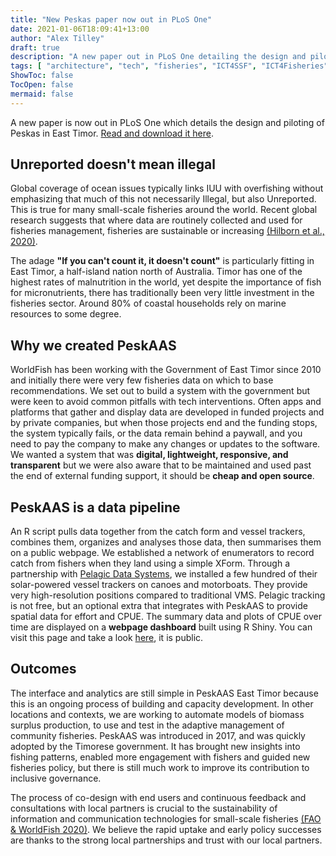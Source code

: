 ```yaml
---
title: "New Peskas paper now out in PLoS One"
date: 2021-01-06T18:09:41+13:00
author: "Alex Tilley"
draft: true
description: "A new paper out in PLoS One detailing the design and piloting of the PeskAAS fisheries monitoring system"
tags: [ "architecture", "tech", "fisheries", "ICT4SSF", "ICT4Fisheries" ] 
ShowToc: false 
TocOpen: false 
mermaid: false
---
```


A new paper is now out in PLoS One which details the design and piloting of Peskas in East Timor. [Read and download it here](https://journals.plos.org/plosone/article?id=10.1371/journal.pone.0234760).

<h2>Unreported doesn't mean illegal</h2>

Global coverage of ocean issues typically links IUU with overfishing without emphasizing that much of this not necessarily Illegal, but also Unreported. This is true for many small-scale fisheries around the world. Recent global research suggests that where data are routinely collected and used for fisheries management, fisheries are sustainable or increasing [(Hilborn et al., 2020)](https://www.pnas.org/content/117/4/2218).

The adage **"If you can't count it, it doesn't count"** is particularly fitting in East Timor, a half-island nation north of Australia. 
Timor has one of the highest rates of malnutrition in the world, yet despite the importance of fish for micronutrients, there has traditionally been very little investment in the fisheries sector. Around 80% of coastal households rely on marine resources to some degree. 

<h2>Why we created PeskAAS</h2>

WorldFish has been working with the Government of East Timor since 2010 and initially there were very few fisheries data on which to base recommendations. We set out to build a system with the government but were keen to avoid common pitfalls with tech interventions. Often apps and platforms that gather and display data are developed in funded projects and by private companies, but when those projects end and the funding stops, the system typically fails, or the data remain behind a paywall, and you need to pay the company to make any changes or updates to the software. We wanted a system that was **digital, lightweight, responsive, and transparent** but we were also aware that to be maintained and used past the end of external funding support,  it should be **cheap and open source**.

<h2>PeskAAS is a data pipeline</h2> 

An R script pulls data together from the catch form and vessel trackers, combines them, organizes and analyses those data, then summarises them on a public webpage. We established a network of enumerators to record catch from fishers when they land using a simple XForm. Through a partnership with [Pelagic Data Systems](www.pelagicdata.com), we installed a few hundred of their solar-powered vessel trackers on canoes and motorboats. They provide very high-resolution positions compared to traditional VMS. 
Pelagic tracking is not free, but an optional extra that integrates with PeskAAS to provide spatial data for effort and CPUE. 
The summary data and plots of CPUE over time are displayed on a **webpage dashboard** built using R Shiny. You can visit this page and take a look [here](https://worldfish.shinyapps.io/peskAAS/), it is public. 

<h2>Outcomes</h2>

The interface and analytics are still simple in PeskAAS East Timor because this is an ongoing process of building and capacity development. In other locations and contexts, we are working to automate models of biomass surplus production, to use and test in the adaptive management of community fisheries. PeskAAS was introduced in 2017, and was quickly adopted by the Timorese government. It has brought new insights into fishing patterns, enabled more engagement with fishers and guided new fisheries policy, but there is still much work to improve its contribution to inclusive governance.

The process of co-design with end users and continuous feedback and consultations with local partners is crucial to the sustainability of information and communication technologies for small-scale fisheries [(FAO & WorldFish 2020)](http://www.fao.org/documents/card/en/c/cb2030en). We believe the rapid uptake and early policy successes are thanks to the strong local partnerships and trust with our local partners. 
